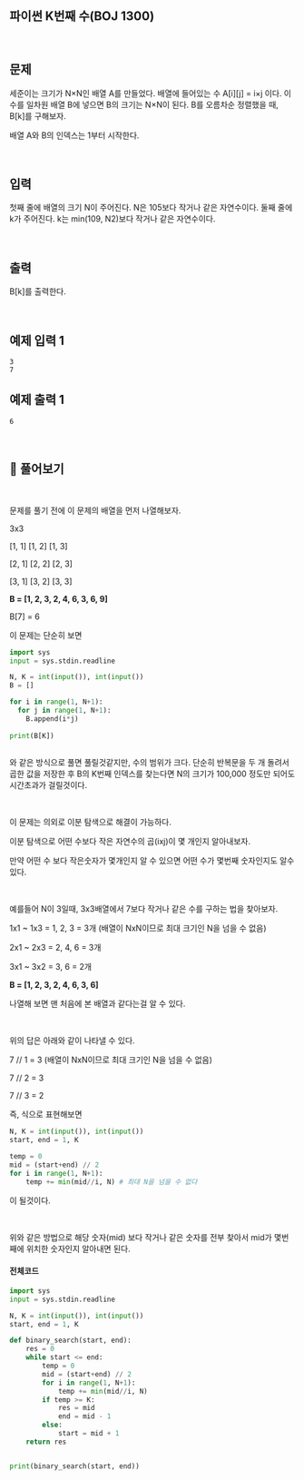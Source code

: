 ## 파이썬 K번째 수(BOJ 1300)

<br>

## 문제

세준이는 크기가 N×N인 배열 A를 만들었다. 배열에 들어있는 수 A[i][j] = i×j 이다. 이 수를 일차원 배열 B에 넣으면 B의 크기는 N×N이 된다. B를 오름차순 정렬했을 때, B[k]를 구해보자.

배열 A와 B의 인덱스는 1부터 시작한다.

<br>

## 입력

첫째 줄에 배열의 크기 N이 주어진다. N은 105보다 작거나 같은 자연수이다. 둘째 줄에 k가 주어진다. k는 min(109, N2)보다 작거나 같은 자연수이다.

<br>

## 출력

B[k]를 출력한다.

<br>

## 예제 입력 1

```
3
7
```

## 예제 출력 1

```
6
```

<br>

## 📝 풀어보기

<br>

문제를 풀기 전에 이 문제의 배열을 먼저 나열해보자.

3x3

[1, 1] [1, 2] [1, 3]

[2, 1] [2, 2] [2, 3]

[3, 1] [3, 2] [3, 3]

**B = [1, 2, 3, 2, 4, 6, 3, 6, 9]**

B[7] = 6

이 문제는 단순히 보면

``` python
import sys
input = sys.stdin.readline

N, K = int(input()), int(input())
B = []

for i in range(1, N+1):
  for j in range(1, N+1):
    B.append(i*j)
    
print(B[K])
    
```

와 같은 방식으로 풀면 풀릴것같지만, 수의 범위가 크다. 단순히 반복문을 두 개 돌려서 곱한 값을 저장한 후 B의 K번째 인덱스를 찾는다면 N의 크기가 100,000 정도만 되어도 시간초과가 걸릴것이다.

<br>

이 문제는 의외로 이분 탐색으로 해결이 가능하다.

이분 탐색으로 어떤 수보다 작은 자연수의 곱(ixj)이 몇 개인지 알아내보자.

만약 어떤 수 보다 작은숫자가 몇개인지 알 수 있으면 어떤 수가 몇번째 숫자인지도 알수 있다.

<br>

예를들어 N이 3일때, 3x3배열에서 7보다 작거나 같은 수를 구하는 법을 찾아보자.

1x1 ~ 1x3 = 1, 2, 3 = 3개 (배열이 NxN이므로 최대 크기인 N을 넘을 수 없음)

2x1 ~ 2x3 = 2, 4, 6 = 3개

3x1 ~ 3x2 = 3, 6 = 2개

**B = [1, 2, 3, 2, 4, 6, 3, 6]**

나열해 보면 맨 처음에 본 배열과 같다는걸 알 수 있다.

<br>

위의 답은 아래와 같이 나타낼 수 있다.

7 // 1 = 3 (배열이 NxN이므로 최대 크기인 N을 넘을 수 없음)

7 // 2 = 3

7 // 3 = 2

즉, 식으로 표현해보면

``` python
N, K = int(input()), int(input())
start, end = 1, K

temp = 0
mid = (start+end) // 2
for i in range(1, N+1):
  	temp += min(mid//i, N) # 최대 N을 넘을 수 없다
```

이 될것이다.

<br>

위와 같은 방법으로 해당 숫자(mid) 보다 작거나 같은 숫자를 전부 찾아서 mid가 몇번째에 위치한 숫자인지 알아내면 된다.

#### 전체코드

``` python
import sys
input = sys.stdin.readline

N, K = int(input()), int(input())
start, end = 1, K

def binary_search(start, end):
    res = 0
    while start <= end:
        temp = 0
        mid = (start+end) // 2
        for i in range(1, N+1):
            temp += min(mid//i, N)
        if temp >= K:
            res = mid
            end = mid - 1
        else:
            start = mid + 1
    return res


print(binary_search(start, end))
```

